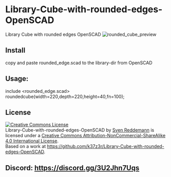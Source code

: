 # Library-Cube-with-rounded-edges-OpenSCAD
Library Cube with rounded edges OpenSCAD
![rounded_cube_preview](https://user-images.githubusercontent.com/105192630/214579023-65d40f69-e677-4606-ba16-70ebb263b50f.png)
## Install
copy and paste rounded_edge.scad to the library-dir from OpenSCAD
## Usage:
include <rounded_edge.scad>
roundedcube(width=220,depth=220,height=40,fn=100);
## License
<a rel="license" href="http://creativecommons.org/licenses/by-nc-sa/4.0/"><img alt="Creative Commons License" style="border-width:0" src="https://i.creativecommons.org/l/by-nc-sa/4.0/88x31.png" /></a><br /><span xmlns:dct="http://purl.org/dc/terms/" property="dct:title">Library-Cube-with-rounded-edges-OpenSCAD</span> by <a xmlns:cc="http://creativecommons.org/ns#" href="https://github.com/k37z3r" property="cc:attributionName" rel="cc:attributionURL">Sven Reddemann</a> is licensed under a <a rel="license" href="http://creativecommons.org/licenses/by-nc-sa/4.0/">Creative Commons Attribution-NonCommercial-ShareAlike 4.0 International License</a>.<br />Based on a work at <a xmlns:dct="http://purl.org/dc/terms/" href="https://github.com/k37z3r/Library-Cube-with-rounded-edges-OpenSCAD" rel="dct:source">https://github.com/k37z3r/Library-Cube-with-rounded-edges-OpenSCAD</a>.

## Discord: https://discord.gg/3U2Jhn7Uqs
